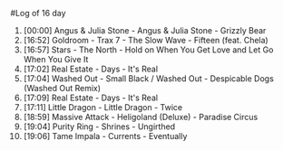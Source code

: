 #Log of 16 day

1. [00:00] Angus & Julia Stone - Angus & Julia Stone - Grizzly Bear
1. [16:52] Goldroom - Trax 7 - The Slow Wave - Fifteen (feat. Chela)
1. [16:57] Stars - The North - Hold on When You Get Love and Let Go When You Give It
1. [17:02] Real Estate - Days - It's Real
1. [17:04] Washed Out - Small Black / Washed Out - Despicable Dogs (Washed Out Remix)
1. [17:09] Real Estate - Days - It's Real
1. [17:11] Little Dragon - Little Dragon - Twice
1. [18:59] Massive Attack - Heligoland (Deluxe) - Paradise Circus
1. [19:04] Purity Ring - Shrines - Ungirthed
1. [19:06] Tame Impala - Currents - Eventually

